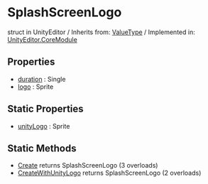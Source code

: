 # SplashScreenLogo
struct in UnityEditor
 / Inherits from: <a href="https://docs.unity3d.com/6000.0/Documentation/ScriptReference/ValueType.html" target="_blank">ValueType</a> / Implemented in: <a href="https://docs.unity3d.com/6000.0/Documentation/ScriptReference/UnityEditor.CoreModule.html" target="_blank">UnityEditor.CoreModule</a>
## Properties
- <a href="https://docs.unity3d.com/6000.0/Documentation/ScriptReference/SplashScreenLogo-duration.html" target="_blank">duration</a> : Single
- <a href="https://docs.unity3d.com/6000.0/Documentation/ScriptReference/SplashScreenLogo-logo.html" target="_blank">logo</a> : Sprite
## Static Properties
- <a href="https://docs.unity3d.com/6000.0/Documentation/ScriptReference/SplashScreenLogo-unityLogo.html" target="_blank">unityLogo</a> : Sprite
## Static Methods
- <a href="https://docs.unity3d.com/6000.0/Documentation/ScriptReference/SplashScreenLogo.Create.html" target="_blank">Create</a> returns SplashScreenLogo (3 overloads)
- <a href="https://docs.unity3d.com/6000.0/Documentation/ScriptReference/SplashScreenLogo.CreateWithUnityLogo.html" target="_blank">CreateWithUnityLogo</a> returns SplashScreenLogo (2 overloads)
